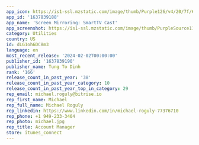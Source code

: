 ```yaml
---
app_icon: https://is1-ssl.mzstatic.com/image/thumb/Purple126/v4/20/7f/63/207f6357-42fa-ba72-3a86-33959e91e1e6/AppIcon-0-0-1x_U007ephone-0-0-85-220.png/1024x1024bb.png
app_id: '1637839188'
app_name: 'Screen Mirroring: SmartTV Cast'
app_screenshot: https://is1-ssl.mzstatic.com/image/thumb/PurpleSource116/v4/63/a3/55/63a355eb-50d4-d788-cef7-cbb95a8b24d7/861d370b-15cc-4cf0-8a1b-ddf22b149d44_Cast_SmartTV_V2_6.5_-_US_SS1.png/1242x2688bb.png
category: Utilities
country: US
id: dLG1oh6DC8m3
language: en
most_recent_release: '2024-02-02T00:00:00'
publisher_id: '1637839190'
publisher_name: Tung To Dinh
rank: '166'
release_count_in_past_year: '38'
release_count_in_past_year_category: 10
release_count_in_past_year_top_in_category: 29
rep_email: michael.roguly@bitrise.io
rep_first_name: Michael
rep_full_name: Michael Roguly
rep_linkedin: https://www.linkedin.com/in/michael-roguly-77376710
rep_phone: +1 949-233-3404
rep_photo: michael.jpg
rep_title: Account Manager
store: itunes_connect
---
```

